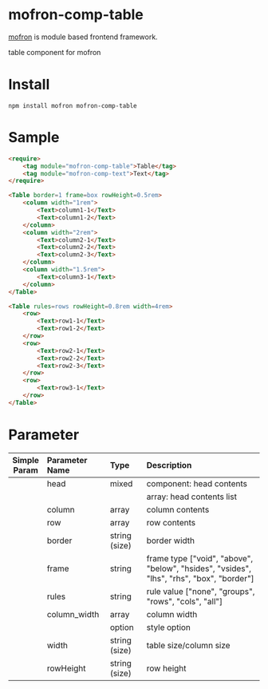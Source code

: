 # mofron-comp-table
[mofron](https://mofron.github.io/mofron/) is module based frontend framework.

table component for mofron


# Install
```
npm install mofron mofron-comp-table
```

# Sample
```html
<require>
    <tag module="mofron-comp-table">Table</tag>
    <tag module="mofron-comp-text">Text</tag>
</require>

<Table border=1 frame=box rowHeight=0.5rem>
    <column width="1rem">
        <Text>column1-1</Text>
        <Text>column1-2</Text>
    </column>
    <column width="2rem">
        <Text>column2-1</Text>
        <Text>column2-2</Text>
        <Text>column2-3</Text>
    </column>
    <column width="1.5rem">
        <Text>column3-1</Text>
    </column>
</Table>

<Table rules=rows rowHeight=0.8rem width=4rem>
    <row>
        <Text>row1-1</Text>
        <Text>row1-2</Text>
    </row>
    <row>
        <Text>row2-1</Text>
        <Text>row2-2</Text>
        <Text>row2-3</Text>
    </row>
    <row>
        <Text>row3-1</Text>
    </row>
</Table>
```
# Parameter

|Simple<br>Param | Parameter Name | Type | Description |
|:--------------:|:---------------|:-----|:------------|
| | head | mixed | component: head contents |
| | | | array: head contents list |
| | column | array | column contents |
| | row | array | row contents |
| | border | string (size) | border width |
| | frame | string | frame type ["void", "above", "below", "hsides", "vsides", "lhs", "rhs", "box", "border"] |
| | rules | string | rule value ["none", "groups", "rows", "cols", "all"] |
| | column_width | array | column width |
| | | option | style option |
| | width | string (size) | table size/column size |
| | rowHeight | string (size) | row height |

